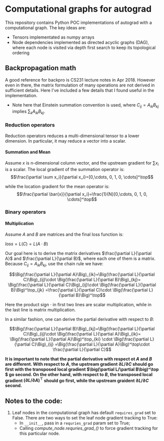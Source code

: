 # Computational graphs for autograd

This repository contains Python POC implementations of autograd with a computational graph. The key ideas are: 
- Tensors implementated as numpy arrays
- Node dependencies implemented as directed acyclic graphs (DAG), where each node is visited via depth first search to keep its topological ordering

## Backpropagation math

A good reference for backpro is CS231 lecture notes in Apr 2018. However even in there, the matrix formulation of many operations are not derived in sufficient details. Here I've included a few details that I found useful in the implementation. 
- Note here that Einstein summation convention is used, where $C_{ij}=A_{ik}B_{kj}$ implies $\sum_kA_{ik}B_{kj}$. 

### Reduction operators

Reduction operators reduces a multi-dimensional tensor to a lower dimension. In particular, it may reduce a vector into a scalar. 

#### Summation and Mean
Assume $x$ is n-dimensional column vector, and the upstream gradient for $\sum x_i$ is a scalar. The local gradient of the summation operator is: 
$$\frac{\partial \sum x_i}{\partial x_i}=[0,\cdots, 0, 1, 0, \cdots]^\top$$

while the location gradient for the mean operator is: 
$$\frac{\partial \bar{x}}{\partial x_i}=\frac{1}{N}[0,\cdots, 0, 1, 0, \cdots]^\top$$


### Binary operators
#### Multiplication

Assume $A$ and $B$ are matrices and the final loss function is: 

$loss=L(C)=L(A\cdot B)$

Our goal here is to derive the matrix derivatives $\frac{\partial L}{\partial A}$ and $\frac{\partial L}{\partial B}$, where each one of them is a matrix. Because $C_{ij}=A_{ik}B_{kj}$, use the chain rule we have: 

$$\Big(\frac{\partial L}{\partial A}\Big)_{ik}=\Big(\frac{\partial L}{\partial C}\Big)_{ij}\cdot \Big(\frac{\partial L}{\partial B}\Big)_{kj}= \Big(\frac{\partial L}{\partial C}\Big)_{ij}\cdot \Big(\frac{\partial L}{\partial B}\Big)^\top_{jk}
=\frac{\partial L}{\partial C}\cdot \Big(\frac{\partial L}{\partial B}\Big)^\top$$

Here the product sign $\cdot$ in first two lines are scalar multiplication, while in the last line is matrix multiplication. 

In a similar fashion, one can derive the partial derivative with respect to $B$: 

$$\Big(\frac{\partial L}{\partial B}\Big)_{kj}=\Big(\frac{\partial L}{\partial C}\Big)_{ij}\cdot \Big(\frac{\partial L}{\partial A}\Big)_{ik}= \Big(\frac{\partial L}{\partial A}\Big)^\top_{ki} \cdot \Big(\frac{\partial L}{\partial C}\Big)_{ij}
=\Big(\frac{\partial L}{\partial A}\Big)^\top\cdot \frac{\partial L}{\partial C}$$

**It is important to note that the partial derivative with respect ot $A$ and $B$ are different. With respect to $A$, the upstream gradient $\partial L/\partial C$ should go first with the transposed local gradient $\big(\partial L/\partial B\big)^\top $ go second. On the other hand, with respect to $B$, the transposed local gradient $\big(\partial L/\partial A\big)^\top$ should go first, while the upstream graident $\partial L/\partial C$ second.**


## Notes to the code:
1. Leaf nodes in the computational graph has default `requires_grad` set to False. There are two ways to set the leaf node gradient tracking to True: 
    - In `__init__`, pass in a `requries_grad` param set to True;
    - Calling *compute_node.requries_grad_()* to force gradient tracking for this particular node. 
